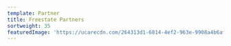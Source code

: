```yaml
---
template: Partner
title: Freestate Partners
sortweight: 35
featuredImage: 'https://ucarecdn.com/264313d1-6814-4ef2-963e-9908a4b6af04/'
---
```


